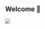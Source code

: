 ## Welcome 👋

<!--
**HanJeongSeol/HanJeongSeol** is a ✨ _special_ ✨ repository because its `README.md` (this file) appears on your GitHub profile.

Here are some ideas to get you started:

- 🔭 I’m currently working on ...
- 🌱 I’m currently learning ...
- 👯 I’m looking to collaborate on ...
- 🤔 I’m looking for help with ...
- 💬 Ask me about ...
- 📫 How to reach me: ...
- 😄 Pronouns: ...
- ⚡ Fun fact: ...
-->

<a href="https://github.com/devxb/gitanimals">
  <img src="https://render.gitanimals.org/farms/HanJeongSeol"/>
</a>
<!-- 

<a href="https://github.com/devxb/gitanimals">
  <img src="https://render.gitanimals.org/lines/HanJeongSeol?pet-id=1" width="1000" height="120"/>
</a>
-->

